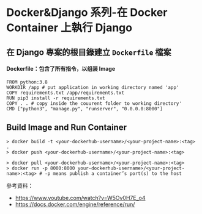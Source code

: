 
# Docker&Django 系列-在 Docker Container 上執行 Django

## 在 Django 專案的根目錄建立 `Dockerfile` 檔案

#### Dockerfile：包含了所有指令，以组装 Image
```
FROM python:3.8
WORKDIR /app # put application in working directory named 'app'
COPY requirements.txt /app/requirements.txt
RUN pip3 install -r requirements.txt
COPY . . # copy inside the couurent folder to working directory'
CMD ["python3", "manage.py", "runserver", "0.0.0.0:8000"]
```

## Build Image and Run Container
```
> docker build -t <your-dockerhub-username>/<your-project-name>:<tag> .
> docker push <your-dockerhub-username>/<your-project-name>:<tag>

> docker pull <your-dockerhub-username>/<your-project-name>:<tag>
> docker run -p 8000:8000 your-dockerhub-username>/<your-project-name>:<tag> # -p means publish a container’s port(s) to the host
```

參考資料：
* https://www.youtube.com/watch?v=W5Ov0H7E_o4
* https://docs.docker.com/engine/reference/run/